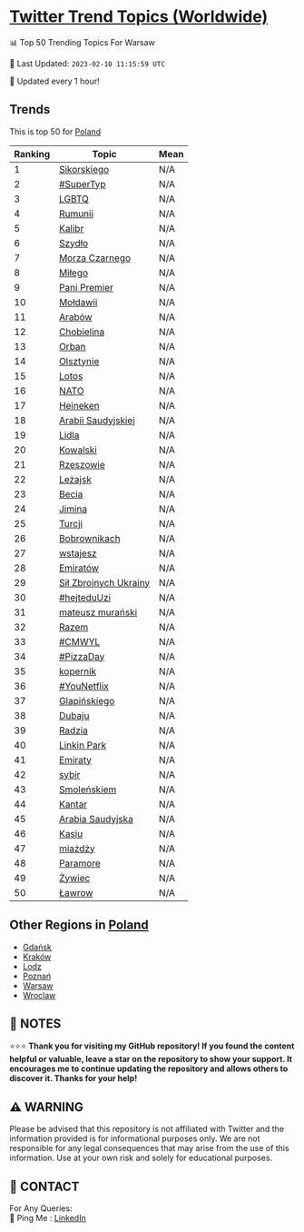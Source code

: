 [Twitter Trend Topics (Worldwide)](https://github.com/ErcinDedeoglu/Twitter-Trend-Topics)
==========


📊 Top 50 Trending Topics For Warsaw

📆 Last Updated: `2023-02-10 11:15:59 UTC`

🔧 Updated every 1 hour!


## Trends

This is top 50 for [Poland](</Poland>)

| Ranking | Topic | Mean |
| ------- | ------------ | ------------ |
| 1 | [Sikorskiego](http://twitter.com/search?q=Sikorskiego) | N/A |
| 2 | [#SuperTyp](http://twitter.com/search?q=%23SuperTyp) | N/A |
| 3 | [LGBTQ](http://twitter.com/search?q=LGBTQ) | N/A |
| 4 | [Rumunii](http://twitter.com/search?q=Rumunii) | N/A |
| 5 | [Kalibr](http://twitter.com/search?q=Kalibr) | N/A |
| 6 | [Szydło](http://twitter.com/search?q=Szyd%c5%82o) | N/A |
| 7 | [Morza Czarnego](http://twitter.com/search?q=Morza+Czarnego) | N/A |
| 8 | [Miłego](http://twitter.com/search?q=Mi%c5%82ego) | N/A |
| 9 | [Pani Premier](http://twitter.com/search?q=Pani+Premier) | N/A |
| 10 | [Mołdawii](http://twitter.com/search?q=Mo%c5%82dawii) | N/A |
| 11 | [Arabów](http://twitter.com/search?q=Arab%c3%b3w) | N/A |
| 12 | [Chobielina](http://twitter.com/search?q=Chobielina) | N/A |
| 13 | [Orban](http://twitter.com/search?q=Orban) | N/A |
| 14 | [Olsztynie](http://twitter.com/search?q=Olsztynie) | N/A |
| 15 | [Lotos](http://twitter.com/search?q=Lotos) | N/A |
| 16 | [NATO](http://twitter.com/search?q=NATO) | N/A |
| 17 | [Heineken](http://twitter.com/search?q=Heineken) | N/A |
| 18 | [Arabii Saudyjskiej](http://twitter.com/search?q=Arabii+Saudyjskiej) | N/A |
| 19 | [Lidla](http://twitter.com/search?q=Lidla) | N/A |
| 20 | [Kowalski](http://twitter.com/search?q=Kowalski) | N/A |
| 21 | [Rzeszowie](http://twitter.com/search?q=Rzeszowie) | N/A |
| 22 | [Leżajsk](http://twitter.com/search?q=Le%c5%bcajsk) | N/A |
| 23 | [Becia](http://twitter.com/search?q=Becia) | N/A |
| 24 | [Jimina](http://twitter.com/search?q=Jimina) | N/A |
| 25 | [Turcji](http://twitter.com/search?q=Turcji) | N/A |
| 26 | [Bobrownikach](http://twitter.com/search?q=Bobrownikach) | N/A |
| 27 | [wstajesz](http://twitter.com/search?q=wstajesz) | N/A |
| 28 | [Emiratów](http://twitter.com/search?q=Emirat%c3%b3w) | N/A |
| 29 | [Sił Zbrojnych Ukrainy](http://twitter.com/search?q=Si%c5%82+Zbrojnych+Ukrainy) | N/A |
| 30 | [#hejteduUzi](http://twitter.com/search?q=%23hejteduUzi) | N/A |
| 31 | [mateusz murański](http://twitter.com/search?q=mateusz+mura%c5%84ski) | N/A |
| 32 | [Razem](http://twitter.com/search?q=Razem) | N/A |
| 33 | [#CMWYL](http://twitter.com/search?q=%23CMWYL) | N/A |
| 34 | [#PizzaDay](http://twitter.com/search?q=%23PizzaDay) | N/A |
| 35 | [kopernik](http://twitter.com/search?q=kopernik) | N/A |
| 36 | [#YouNetflix](http://twitter.com/search?q=%23YouNetflix) | N/A |
| 37 | [Glapińskiego](http://twitter.com/search?q=Glapi%c5%84skiego) | N/A |
| 38 | [Dubaju](http://twitter.com/search?q=Dubaju) | N/A |
| 39 | [Radzia](http://twitter.com/search?q=Radzia) | N/A |
| 40 | [Linkin Park](http://twitter.com/search?q=Linkin+Park) | N/A |
| 41 | [Emiraty](http://twitter.com/search?q=Emiraty) | N/A |
| 42 | [sybir](http://twitter.com/search?q=sybir) | N/A |
| 43 | [Smoleńskiem](http://twitter.com/search?q=Smole%c5%84skiem) | N/A |
| 44 | [Kantar](http://twitter.com/search?q=Kantar) | N/A |
| 45 | [Arabia Saudyjska](http://twitter.com/search?q=Arabia+Saudyjska) | N/A |
| 46 | [Kasiu](http://twitter.com/search?q=Kasiu) | N/A |
| 47 | [miażdży](http://twitter.com/search?q=mia%c5%bcd%c5%bcy) | N/A |
| 48 | [Paramore](http://twitter.com/search?q=Paramore) | N/A |
| 49 | [Żywiec](http://twitter.com/search?q=%c5%bbywiec) | N/A |
| 50 | [Ławrow](http://twitter.com/search?q=%c5%81awrow) | N/A |



## Other Regions in [Poland](</Poland>)

* [Gdańsk](</Poland/Gdańsk.md>)
* [Kraków](</Poland/Kraków.md>)
* [Lodz](</Poland/Lodz.md>)
* [Poznań](</Poland/Poznań.md>)
* [Warsaw](</Poland/Warsaw.md>)
* [Wroclaw](</Poland/Wroclaw.md>)



## 📝 NOTES

⭐⭐⭐ **Thank you for visiting my GitHub repository! If you found the content helpful or valuable, leave a star on the repository to show your support. It encourages me to continue updating the repository and allows others to discover it. Thanks for your help!**


## ⚠️ WARNING

Please be advised that this repository is not affiliated with Twitter and the information provided is for informational purposes only. We are not responsible for any legal consequences that may arise from the use of this information. Use at your own risk and solely for educational purposes.


## 📨 CONTACT

 For Any Queries:  
            🏓 Ping Me : [LinkedIn](https://www.linkedin.com/in/ercindedeoglu/)
